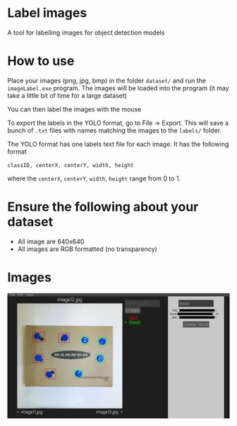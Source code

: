 # Label images

A tool for labelling images for object detection models

# How to use

Place your images (png, jpg, bmp) in the folder `dataset/` and run the `imageLabel.exe` program. The images will be loaded into the program (it may take a little bit of time for a large dataset)

You can then label the images with the mouse

To export the labels in the YOLO format, go to File -> Export. This will save a bunch of `.txt` files with names matching the images to the `labels/` folder.

The YOLO format has one labels text file for each image. It has the following format
```
classID, centerX, centerY, width, height
```

where the `centerX`, `centerY`, `width`, `height` range from 0 to 1.

# Ensure the following about your dataset

- All image are 640x640
- All images are RGB formatted (no transparency)

# Images

![exampleImage](images/example.png)